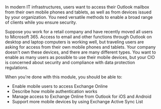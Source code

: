 In modern IT infrastructures, users want to access their Outlook mailbox from their own mobile phones and tablets, as well as from devices issued by your organization. You need versatile methods to enable a broad range of clients while you ensure security. 

Suppose you work for a retail company and have recently moved all users to Microsoft 365. Access to email and other functions through Outlook on desktop and laptop computers is working well, but traveling users are asking for access from their own mobile phones and tablets. Your company doesn't own these devices, and there are many different types. You want to enable as many users as possible to use their mobile devices, but your CIO is concerned about security and compliance with data protection regulations. 

When you're done with this module, you should be able to: 

- Enable mobile users to access Exchange Online 
- Describe how mobile authentication works 
- Manage access to Exchange Online from Outlook for iOS and Android 
- Support more mobile devices by using Exchange Active Sync List  